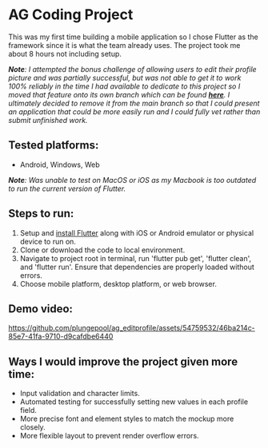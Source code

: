 # AG Coding Project
This was my first time building a mobile application so I chose Flutter as the framework since it is what the team already uses. The project took me about 8 hours not including setup.

***Note**: I attempted the bonus challenge of allowing users to edit their profile picture and was partially successful, but was not able to get it to work 100% reliably in the time I had available to dedicate to this project so I moved that feature onto its own branch which can be found [**here**](https://github.com/plungepool/ag_editprofile/tree/feature/profile-image-picker). I ultimately decided to remove it from the main branch so that I could present an application that could be more easily run and I could fully vet rather than submit unfinished work.*

## Tested platforms:
- Android, Windows, Web

***Note**: Was unable to test on MacOS or iOS as my Macbook is too outdated to run the current version of Flutter.*

## Steps to run:
1) Setup and [install Flutter](https://docs.flutter.dev/get-started/install) along with iOS or Android emulator or physical device to run on.
2) Clone or download the code to local environment.
3) Navigate to project root in terminal, run 'flutter pub get', 'flutter clean', and 'flutter run'. Ensure that dependencies are properly loaded without errors.
4) Choose mobile platform, desktop platform, or web browser.

## Demo video:
https://github.com/plungepool/ag_editprofile/assets/54759532/46ba214c-85e7-41fa-9710-d9cafdbe6440

## Ways I would improve the project given more time:
- Input validation and character limits.
- Automated testing for successfully setting new values in each profile field.
- More precise font and element styles to match the mockup more closely.
- More flexible layout to prevent render overflow errors.
